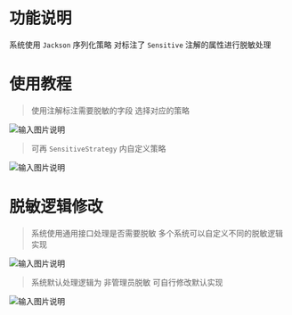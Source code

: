 # 功能说明

系统使用 `Jackson` 序列化策略 对标注了 `Sensitive` 注解的属性进行脱敏处理

# 使用教程

> 使用注解标注需要脱敏的字段 选择对应的策略

![输入图片说明](https://images.gitee.com/uploads/images/2022/0527/105325_3740cbf1_1766278.png "屏幕截图.png")

> 可再 `SensitiveStrategy` 内自定义策略

![输入图片说明](https://images.gitee.com/uploads/images/2022/0527/105417_25916103_1766278.png "屏幕截图.png")

# 脱敏逻辑修改

> 系统使用通用接口处理是否需要脱敏 多个系统可以自定义不同的脱敏逻辑实现

![输入图片说明](https://images.gitee.com/uploads/images/2022/0527/105641_6d978f2a_1766278.png "屏幕截图.png")

> 系统默认处理逻辑为 非管理员脱敏 可自行修改默认实现

![输入图片说明](https://images.gitee.com/uploads/images/2022/0527/105819_1d32091c_1766278.png "屏幕截图.png")



